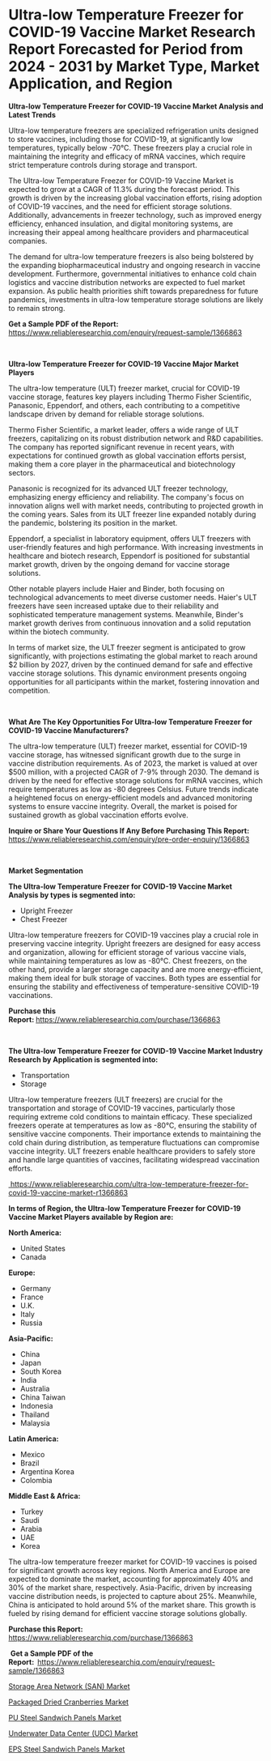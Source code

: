 <p><h1>Ultra-low Temperature Freezer for COVID-19 Vaccine Market Research Report Forecasted for Period from 2024 -  2031 by Market Type, Market Application, and Region</h1></p><p><strong>Ultra-low Temperature Freezer for COVID-19 Vaccine Market Analysis and Latest Trends</strong></p>
<p><p>Ultra-low temperature freezers are specialized refrigeration units designed to store vaccines, including those for COVID-19, at significantly low temperatures, typically below -70°C. These freezers play a crucial role in maintaining the integrity and efficacy of mRNA vaccines, which require strict temperature controls during storage and transport.</p><p>The Ultra-low Temperature Freezer for COVID-19 Vaccine Market is expected to grow at a CAGR of 11.3% during the forecast period. This growth is driven by the increasing global vaccination efforts, rising adoption of COVID-19 vaccines, and the need for efficient storage solutions. Additionally, advancements in freezer technology, such as improved energy efficiency, enhanced insulation, and digital monitoring systems, are increasing their appeal among healthcare providers and pharmaceutical companies. </p><p>The demand for ultra-low temperature freezers is also being bolstered by the expanding biopharmaceutical industry and ongoing research in vaccine development. Furthermore, governmental initiatives to enhance cold chain logistics and vaccine distribution networks are expected to fuel market expansion. As public health priorities shift towards preparedness for future pandemics, investments in ultra-low temperature storage solutions are likely to remain strong.</p></p>
<p><strong>Get a Sample PDF of the Report:&nbsp;</strong> <a href="https://www.reliableresearchiq.com/enquiry/request-sample/1366863?utm_campaign=1132&utm_medium=2&utm_source=Github&utm_content=ia&utm_term=11102024&utm_id=ultra-low-temperature-freezer-for-covid-19-vaccine">https://www.reliableresearchiq.com/enquiry/request-sample/1366863</a></p>
<p>&nbsp;</p>
<p><strong>Ultra-low Temperature Freezer for COVID-19 Vaccine Major Market Players</strong></p>
<p><p>The ultra-low temperature (ULT) freezer market, crucial for COVID-19 vaccine storage, features key players including Thermo Fisher Scientific, Panasonic, Eppendorf, and others, each contributing to a competitive landscape driven by demand for reliable storage solutions.</p><p>Thermo Fisher Scientific, a market leader, offers a wide range of ULT freezers, capitalizing on its robust distribution network and R&D capabilities. The company has reported significant revenue in recent years, with expectations for continued growth as global vaccination efforts persist, making them a core player in the pharmaceutical and biotechnology sectors.</p><p>Panasonic is recognized for its advanced ULT freezer technology, emphasizing energy efficiency and reliability. The company's focus on innovation aligns well with market needs, contributing to projected growth in the coming years. Sales from its ULT freezer line expanded notably during the pandemic, bolstering its position in the market.</p><p>Eppendorf, a specialist in laboratory equipment, offers ULT freezers with user-friendly features and high performance. With increasing investments in healthcare and biotech research, Eppendorf is positioned for substantial market growth, driven by the ongoing demand for vaccine storage solutions.</p><p>Other notable players include Haier and Binder, both focusing on technological advancements to meet diverse customer needs. Haier's ULT freezers have seen increased uptake due to their reliability and sophisticated temperature management systems. Meanwhile, Binder's market growth derives from continuous innovation and a solid reputation within the biotech community.</p><p>In terms of market size, the ULT freezer segment is anticipated to grow significantly, with projections estimating the global market to reach around $2 billion by 2027, driven by the continued demand for safe and effective vaccine storage solutions. This dynamic environment presents ongoing opportunities for all participants within the market, fostering innovation and competition.</p></p>
<p>&nbsp;</p>
<p><strong>What Are The Key Opportunities For Ultra-low Temperature Freezer for COVID-19 Vaccine Manufacturers?</strong></p>
<p><p>The ultra-low temperature (ULT) freezer market, essential for COVID-19 vaccine storage, has witnessed significant growth due to the surge in vaccine distribution requirements. As of 2023, the market is valued at over $500 million, with a projected CAGR of 7-9% through 2030. The demand is driven by the need for effective storage solutions for mRNA vaccines, which require temperatures as low as -80 degrees Celsius. Future trends indicate a heightened focus on energy-efficient models and advanced monitoring systems to ensure vaccine integrity. Overall, the market is poised for sustained growth as global vaccination efforts evolve.</p></p>
<p><strong>Inquire or Share Your Questions If Any Before Purchasing This Report:</strong> <a href="https://www.reliableresearchiq.com/enquiry/pre-order-enquiry/1366863?utm_campaign=1132&utm_medium=2&utm_source=Github&utm_content=ia&utm_term=11102024&utm_id=ultra-low-temperature-freezer-for-covid-19-vaccine">https://www.reliableresearchiq.com/enquiry/pre-order-enquiry/1366863</a></p>
<p>&nbsp;</p>
<p><strong>Market Segmentation</strong></p>
<p><strong>The Ultra-low Temperature Freezer for COVID-19 Vaccine Market Analysis by types is segmented into:</strong></p>
<p><ul><li>Upright Freezer</li><li>Chest Freezer</li></ul></p>
<p><p>Ultra-low temperature freezers for COVID-19 vaccines play a crucial role in preserving vaccine integrity. Upright freezers are designed for easy access and organization, allowing for efficient storage of various vaccine vials, while maintaining temperatures as low as -80°C. Chest freezers, on the other hand, provide a larger storage capacity and are more energy-efficient, making them ideal for bulk storage of vaccines. Both types are essential for ensuring the stability and effectiveness of temperature-sensitive COVID-19 vaccinations.</p></p>
<p><strong>Purchase this Report:&nbsp;</strong><a href="https://www.reliableresearchiq.com/purchase/1366863?utm_campaign=1132&utm_medium=2&utm_source=Github&utm_content=ia&utm_term=11102024&utm_id=ultra-low-temperature-freezer-for-covid-19-vaccine">https://www.reliableresearchiq.com/purchase/1366863</a></p>
<p>&nbsp;</p>
<p><strong>The Ultra-low Temperature Freezer for COVID-19 Vaccine Market Industry Research by Application is segmented into:</strong></p>
<p><ul><li>Transportation</li><li>Storage</li></ul></p>
<p><p>Ultra-low temperature freezers (ULT freezers) are crucial for the transportation and storage of COVID-19 vaccines, particularly those requiring extreme cold conditions to maintain efficacy. These specialized freezers operate at temperatures as low as -80°C, ensuring the stability of sensitive vaccine components. Their importance extends to maintaining the cold chain during distribution, as temperature fluctuations can compromise vaccine integrity. ULT freezers enable healthcare providers to safely store and handle large quantities of vaccines, facilitating widespread vaccination efforts.</p></p>
<p><a href="https://www.reliableresearchiq.com/ultra-low-temperature-freezer-for-covid-19-vaccine-market-r1366863?utm_campaign=1132&utm_medium=2&utm_source=Github&utm_content=ia&utm_term=11102024&utm_id=ultra-low-temperature-freezer-for-covid-19-vaccine">&nbsp;https://www.reliableresearchiq.com/ultra-low-temperature-freezer-for-covid-19-vaccine-market-r1366863</a></p>
<p><strong>In terms of Region, the Ultra-low Temperature Freezer for COVID-19 Vaccine Market Players available by Region are:</strong></p>
<p>
    <p> <strong> North America: </strong>
        <ul>
            <li>United States</li>
            <li>Canada</li>
        </ul>
        </p> 
    <p> <strong> Europe: </strong>
        <ul>
            <li>Germany</li>
            <li>France</li>
            <li>U.K.</li>
            <li>Italy</li>
            <li>Russia</li>
        </ul>
        </p> 
    <p> <strong> Asia-Pacific: </strong>
        <ul>
            <li>China</li>
            <li>Japan</li>
            <li>South Korea</li>
            <li>India</li>
            <li>Australia</li>
            <li>China Taiwan</li>
            <li>Indonesia</li>
            <li>Thailand</li>
            <li>Malaysia</li>
        </ul>
        </p> 
    <p> <strong> Latin America: </strong>
        <ul>
            <li>Mexico</li>
            <li>Brazil</li>
            <li>Argentina Korea</li>
            <li>Colombia</li>
        </ul>
        </p> 
    <p> <strong> Middle East & Africa: </strong>
        <ul>
            <li>Turkey</li>
            <li>Saudi</li>
            <li>Arabia</li>
            <li>UAE</li>
            <li>Korea</li>
        </ul>
    </p>
    </p>
<p><p>The ultra-low temperature freezer market for COVID-19 vaccines is poised for significant growth across key regions. North America and Europe are expected to dominate the market, accounting for approximately 40% and 30% of the market share, respectively. Asia-Pacific, driven by increasing vaccine distribution needs, is projected to capture about 25%. Meanwhile, China is anticipated to hold around 5% of the market share. This growth is fueled by rising demand for efficient vaccine storage solutions globally.</p></p>
<p><strong>Purchase this Report: </strong><a href="https://www.reliableresearchiq.com/purchase/1366863?utm_campaign=1132&utm_medium=2&utm_source=Github&utm_content=ia&utm_term=11102024&utm_id=ultra-low-temperature-freezer-for-covid-19-vaccine">https://www.reliableresearchiq.com/purchase/1366863</a></p>
<p>&nbsp;<strong>Get a Sample PDF of the Report:&nbsp;&nbsp;</strong><a href="https://www.reliableresearchiq.com/enquiry/request-sample/1366863?utm_campaign=1132&utm_medium=2&utm_source=Github&utm_content=ia&utm_term=11102024&utm_id=ultra-low-temperature-freezer-for-covid-19-vaccine">https://www.reliableresearchiq.com/enquiry/request-sample/1366863</a></p>
<p><strong></strong></p>
<p><p><a href="https://issuu.com/reportprime-2/docs/storage-area-network-san-market-siz_2889563861de9d?utm_campaign=1132&utm_medium=2&utm_source=Github&utm_content=ia&utm_term=11102024&utm_id=ultra-low-temperature-freezer-for-covid-19-vaccine">Storage Area Network (SAN) Market</a></p><p><a href="https://www.linkedin.com/pulse/market-dynamics-future-trends-global-packaged-dried-cranberries-mtpje?utm_campaign=1132&utm_medium=2&utm_source=Github&utm_content=ia&utm_term=11102024&utm_id=ultra-low-temperature-freezer-for-covid-19-vaccine">Packaged Dried Cranberries Market</a></p><p><a href="https://www.linkedin.com/pulse/strategic-insights-global-pu-steel-sandwich-panels-market-trends-xdmrc?utm_campaign=1132&utm_medium=2&utm_source=Github&utm_content=ia&utm_term=11102024&utm_id=ultra-low-temperature-freezer-for-covid-19-vaccine">PU Steel Sandwich Panels Market</a></p><p><a href="https://issuu.com/reportprime-2/docs/underwater-data-center-udc-market-s_49fb68ab779f32?utm_campaign=1132&utm_medium=2&utm_source=Github&utm_content=ia&utm_term=11102024&utm_id=ultra-low-temperature-freezer-for-covid-19-vaccine">Underwater Data Center (UDC) Market</a></p><p><a href="https://www.linkedin.com/pulse/eps-steel-sandwich-panels-market-revolution-2024-2031-trends-33u7c?utm_campaign=1132&utm_medium=2&utm_source=Github&utm_content=ia&utm_term=11102024&utm_id=ultra-low-temperature-freezer-for-covid-19-vaccine">EPS Steel Sandwich Panels Market</a></p></p>